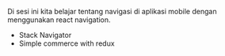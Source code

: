 Di sesi ini kita belajar tentang navigasi di aplikasi mobile dengan menggunakan react navigation.

- Stack Navigator
- Simple commerce with redux
